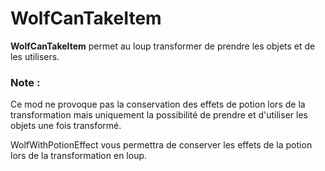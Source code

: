 # WolfCanTakeItem

**WolfCanTakeItem** permet au loup transformer de prendre les objets et de les utilisers.

### Note : 
Ce mod ne provoque pas la conservation des effets de potion lors de la transformation mais uniquement la possibilité de prendre et d'utiliser les objets une fois transformé.

WolfWithPotionEffect vous permettra de conserver les effets de la potion lors de la transformation en loup.